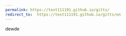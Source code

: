 ```yaml
---
permalink: https://test111191.github.io/gitts/
redirect_to:  https://test111191.github.io/gitts/en
---
```


dewde
